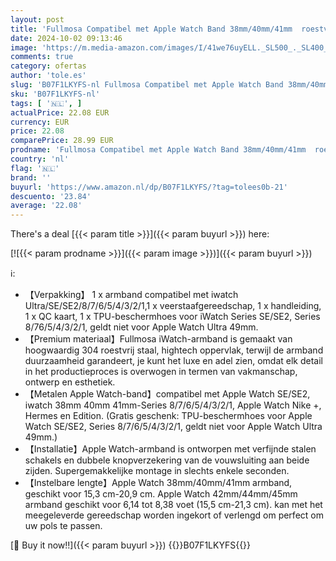 ```yaml
---
layout: post
title: 'Fullmosa Compatibel met Apple Watch Band 38mm/40mm/41mm  roestvrijstalen horlogeband voor iWatch/Apple Watch SE/SE2  Series 8/7/6/5/4/3/2/1  38mm/40mm/41mm Zilver'
date: 2024-10-02 09:13:46
image: 'https://m.media-amazon.com/images/I/41we76uyELL._SL500_._SL400_.jpg'
comments: true
category: ofertas
author: 'tole.es'
slug: 'B07F1LKYFS-nl Fullmosa Compatibel met Apple Watch Band 38mm/40mm/41mm...'
sku: 'B07F1LKYFS-nl'
tags: [ '🇳🇱', ]
actualPrice: 22.08 EUR
currency: EUR
price: 22.08
comparePrice: 28.99 EUR
prodname: 'Fullmosa Compatibel met Apple Watch Band 38mm/40mm/41mm  roestvrijstalen horlogeband voor iWatch/Apple Watch SE/SE2  Series 8/7/6/5/4/3/2/1  38mm/40mm/41mm Zilver'
country: 'nl'
flag: '🇳🇱'
brand: ''
buyurl: 'https://www.amazon.nl/dp/B07F1LKYFS/?tag=tolees0b-21'
descuento: '23.84'
average: '22.08'
---
```


There's a deal [{{< param title >}}]({{< param buyurl >}})  here:

[![{{< param prodname >}}]({{< param image >}})]({{< param buyurl >}})

ℹ️:

- 【Verpakking】 1 x armband compatibel met iwatch Ultra/SE/SE2/8/7/6/5/4/3/2/1,1 x veerstaafgereedschap, 1 x handleiding, 1 x QC kaart, 1 x TPU-beschermhoes voor iWatch Series SE/SE2, Series 8/76/5/4/3/2/1, geldt niet voor Apple Watch Ultra 49mm.
- 【Premium materiaal】Fullmosa iWatch-armband is gemaakt van hoogwaardig 304 roestvrij staal, hightech oppervlak, terwijl de armband duurzaamheid garandeert, je kunt het luxe en adel zien, omdat elk detail in het productieproces is overwogen in termen van vakmanschap, ontwerp en esthetiek.
- 【Metalen Apple Watch-band】compatibel met Apple Watch SE/SE2, iwatch 38mm 40mm 41mm-Series 8/7/6/5/4/3/2/1, Apple Watch Nike +, Hermes en Edition. (Gratis geschenk: TPU-beschermhoes voor Apple Watch SE/SE2, Series 8/7/6/5/4/3/2/1, geldt niet voor Apple Watch Ultra 49mm.)
- 【Installatie】Apple Watch-armband is ontworpen met verfijnde stalen schakels en dubbele knopverzekering van de vouwsluiting aan beide zijden. Supergemakkelijke montage in slechts enkele seconden.
- 【Instelbare lengte】Apple Watch 38mm/40mm/41mm armband, geschikt voor 15,3 cm-20,9 cm. Apple Watch 42mm/44mm/45mm armband geschikt voor 6,14 tot 8,38 voet (15,5 cm-21,3 cm). kan met het meegeleverde gereedschap worden ingekort of verlengd om perfect om uw pols te passen.

[🛒 Buy it now!!]({{< param buyurl >}})
{{<world>}}B07F1LKYFS{{</world>}}
